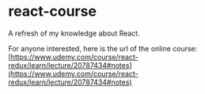 # react-course

A refresh of my knowledge about React.

For anyone interested, here is the url of the online course: [https://www.udemy.com/course/react-redux/learn/lecture/20787434#notes](https://www.udemy.com/course/react-redux/learn/lecture/20787434#notes)
